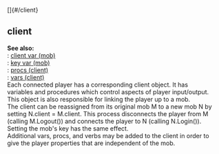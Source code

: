[]{#/client}    
## client    
**See also:**    
:   [client var (mob)](ref/mob/var/client)    
:   [key var (mob)](ref/mob/var/key)    
:   [procs (client)](ref/client/proc)    
:   [vars (client)](ref/client/var)    
Each connected player has a corresponding client object. It has    
variables and procedures which control aspects of player input/output.    
This object is also responsible for linking the player up to a mob.    
The client can be reassigned from its original mob M to a new mob N by    
setting N.client = M.client. This process disconnects the player from M    
(calling M.Logout()) and connects the player to N (calling N.Login()).    
Setting the mob\'s key has the same effect.    
Additional vars, procs, and verbs may be added to the client in order to    
give the player properties that are independent of the mob.  